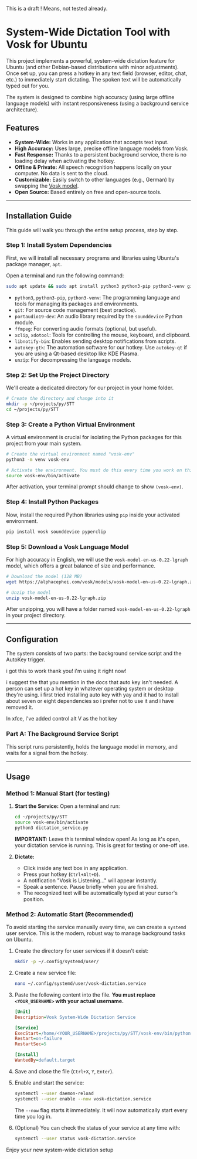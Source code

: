 This is a draft ! Means, not tested already.


# System-Wide Dictation Tool with Vosk for Ubuntu

This project implements a powerful, system-wide dictation feature for Ubuntu (and other Debian-based distributions with minor adjustments). Once set up, you can press a hotkey in any text field (browser, editor, chat, etc.) to immediately start dictating. The spoken text will be automatically typed out for you.

The system is designed to combine high accuracy (using large offline language models) with instant responsiveness (using a background service architecture).

## Features

*   **System-Wide:** Works in any application that accepts text input.
*   **High Accuracy:** Uses large, precise offline language models from Vosk.
*   **Fast Response:** Thanks to a persistent background service, there is no loading delay when activating the hotkey.
*   **Offline & Private:** All speech recognition happens locally on your computer. No data is sent to the cloud.
*   **Customizable:** Easily switch to other languages (e.g., German) by swapping the [Vosk model](https://alphacephei.com/vosk/models).
*   **Open Source:** Based entirely on free and open-source tools.

---

## Installation Guide

This guide will walk you through the entire setup process, step by step.

### Step 1: Install System Dependencies

First, we will install all necessary programs and libraries using Ubuntu's package manager, `apt`.

Open a terminal and run the following command:

```bash
sudo apt update && sudo apt install python3 python3-pip python3-venv git portaudio19-dev ffmpeg xclip  xdotool libasound2-dev libnotify-bin autokey-gtk unzip
```

*   `python3`, `python3-pip`, `python3-venv`: The programming language and tools for managing its packages and environments.
*   `git`: For source code management (best practice).
*   `portaudio19-dev`: An audio library required by the `sounddevice` Python module.
*   `ffmpeg`: For converting audio formats (optional, but useful).
*   `xclip`, `xdotool`: Tools for controlling the mouse, keyboard, and clipboard.
*   `libnotify-bin`: Enables sending desktop notifications from scripts.
*   `autokey-gtk`: The automation software for our hotkey. Use `autokey-qt` if you are using a Qt-based desktop like KDE Plasma.
*   `unzip`: For decompressing the language models.

### Step 2: Set Up the Project Directory

We'll create a dedicated directory for our project in your home folder.

```bash
# Create the directory and change into it
mkdir -p ~/projects/py/STT
cd ~/projects/py/STT
```

### Step 3: Create a Python Virtual Environment

A virtual environment is crucial for isolating the Python packages for this project from your main system.

```bash
# Create the virtual environment named "vosk-env"
python3 -m venv vosk-env

# Activate the environment. You must do this every time you work on this project.
source vosk-env/bin/activate
```
After activation, your terminal prompt should change to show `(vosk-env)`.

### Step 4: Install Python Packages

Now, install the required Python libraries using `pip` inside your activated environment.

```bash
pip install vosk sounddevice pyperclip
```

### Step 5: Download a Vosk Language Model

For high accuracy in English, we will use the `vosk-model-en-us-0.22-lgraph` model, which offers a great balance of size and performance.

```bash
# Download the model (128 MB)
wget https://alphacephei.com/vosk/models/vosk-model-en-us-0.22-lgraph.zip

# Unzip the model
unzip vosk-model-en-us-0.22-lgraph.zip
```
After unzipping, you will have a folder named `vosk-model-en-us-0.22-lgraph` in your project directory.

---

## Configuration

The system consists of two parts: the background service script and the AutoKey trigger.


  
i got this to work thank you! i'm using it right now!

i suggest the that you mention in the docs that auto key isn't needed. A person can set up a hot key in whatever operating system or desktop they're using. i first tried installing auto key with yay and it had to install about seven or eight dependencies so i prefer not to use it and i have removed it.

In xfce, I've added control alt V as the hot key



### Part A: The Background Service Script

This script runs persistently, holds the language model in memory, and waits for a signal from the hotkey.


---

## Usage

### Method 1: Manual Start (for testing)

1.  **Start the Service:** Open a terminal and run:
    ```bash
    cd ~/projects/py/STT
    source vosk-env/bin/activate
    python3 dictation_service.py
    ```
    **IMPORTANT:** Leave this terminal window open! As long as it's open, your dictation service is running. This is great for testing or one-off use.

2.  **Dictate:**
    *   Click inside any text box in any application.
    *   Press your hotkey (`Ctrl+Alt+D`).
    *   A notification "Vosk is Listening..." will appear instantly.
    *   Speak a sentence. Pause briefly when you are finished.
    *   The recognized text will be automatically typed at your cursor's position.

### Method 2: Automatic Start (Recommended)

To avoid starting the service manually every time, we can create a `systemd` user service. This is the modern, robust way to manage background tasks on Ubuntu.

1.  Create the directory for user services if it doesn't exist:
    ```bash
    mkdir -p ~/.config/systemd/user/
    ```

2.  Create a new service file:
    ```bash
    nano ~/.config/systemd/user/vosk-dictation.service
    ```

3.  Paste the following content into the file. **You must replace `<YOUR_USERNAME>` with your actual username.**

    ```ini
    [Unit]
    Description=Vosk System-Wide Dictation Service

    [Service]
    ExecStart=/home/<YOUR_USERNAME>/projects/py/STT/vosk-env/bin/python3 /home/<YOUR_USERNAME>/projects/py/STT/dictation_service.py
    Restart=on-failure
    RestartSec=5

    [Install]
    WantedBy=default.target
    ```

4.  Save and close the file (`Ctrl+X`, `Y`, `Enter`).

5.  Enable and start the service:
    ```bash
    systemctl --user daemon-reload
    systemctl --user enable --now vosk-dictation.service
    ```
    The `--now` flag starts it immediately. It will now automatically start every time you log in.

6.  (Optional) You can check the status of your service at any time with:
    ```bash
    systemctl --user status vosk-dictation.service
    ```

Enjoy your new system-wide dictation setup
